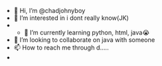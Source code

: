- 👋 Hi, I’m @chadjohnyboy
- 👀 I’m interested in i dont really know(JK)
- - 🌱 I’m currently learning  python, html, java😭
- 💞️ I’m looking to collaborate on java with someone
- 📫 How to reach me through d.....
- 

<!---
chadjohnyboy/chadjohnyboy is a ✨ special ✨ repository because its `README.md` (this file) appears on your GitHub profile.
You can click the Preview link to take a look at your changes.
--->
